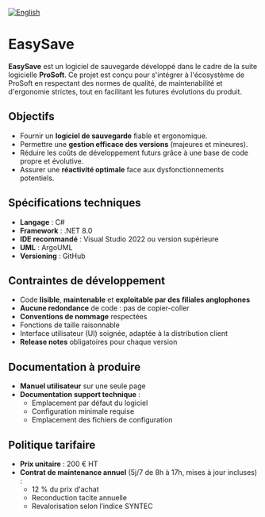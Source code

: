 [![English](https://flagcdn.com/w40/gb.png)](translations/README.en.md)

# EasySave

**EasySave** est un logiciel de sauvegarde développé dans le cadre de la suite logicielle **ProSoft**. Ce projet est conçu pour s'intégrer à l'écosystème de ProSoft en respectant des normes de qualité, de maintenabilité et d'ergonomie strictes, tout en facilitant les futures évolutions du produit.

## Objectifs

- Fournir un **logiciel de sauvegarde** fiable et ergonomique.
- Permettre une **gestion efficace des versions** (majeures et mineures).
- Réduire les coûts de développement futurs grâce à une base de code propre et évolutive.
- Assurer une **réactivité optimale** face aux dysfonctionnements potentiels.

## Spécifications techniques

- **Langage** : C#
- **Framework** : .NET 8.0
- **IDE recommandé** : Visual Studio 2022 ou version supérieure
- **UML** : ArgoUML 
- **Versioning** : GitHub

## Contraintes de développement

- Code **lisible**, **maintenable** et **exploitable par des filiales anglophones**
- **Aucune redondance** de code : pas de copier-coller
- **Conventions de nommage** respectées
- Fonctions de taille raisonnable
- Interface utilisateur (UI) soignée, adaptée à la distribution client
- **Release notes** obligatoires pour chaque version

## Documentation à produire

- **Manuel utilisateur** sur une seule page
- **Documentation support technique** :
  - Emplacement par défaut du logiciel
  - Configuration minimale requise
  - Emplacement des fichiers de configuration

## Politique tarifaire

- **Prix unitaire** : 200 € HT
- **Contrat de maintenance annuel** (5j/7 de 8h à 17h, mises à jour incluses) :
  - 12 % du prix d'achat
  - Reconduction tacite annuelle
  - Revalorisation selon l’indice SYNTEC
